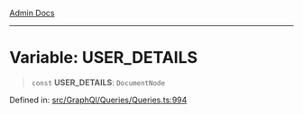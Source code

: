 [Admin Docs](/)

---

# Variable: USER_DETAILS

> `const` **USER_DETAILS**: `DocumentNode`

Defined in: [src/GraphQl/Queries/Queries.ts:994](https://github.com/PalisadoesFoundation/talawa-admin/blob/main/src/GraphQl/Queries/Queries.ts#L994)
